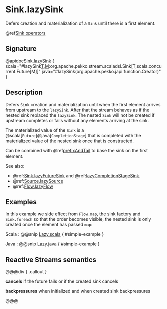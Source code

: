 # Sink.lazySink

Defers creation and materialization of a `Sink` until there is a first element.

@ref[Sink operators](../index.md#sink-operators)

## Signature

@apidoc[Sink.lazySink](Sink$) { scala="#lazySink[T,M](create:()=&gt;org.apache.pekko.stream.scaladsl.Sink[T,M]):org.apache.pekko.stream.scaladsl.Sink[T,scala.concurrent.Future[M]]" java="#lazySink(org.apache.pekko.japi.function.Creator)" }


## Description

Defers `Sink` creation and materialization until when the first element arrives from upstream to the `lazySink`.  After
that the stream behaves as if the nested sink replaced the `lazySink`.
The nested `Sink` will not be created if upstream completes or fails without any elements arriving at the sink.

The materialized value of the `Sink` is a @scala[`Future`]@java[`CompletionStage`] that is completed with the 
materialized value of the nested sink once that is constructed.

Can be combined with @ref[prefixAndTail](../Source-or-Flow/prefixAndTail.md) to base the sink on the first element.

See also: 

 * @ref:[Sink.lazyFutureSink](lazyFutureSink.md) and @ref:[lazyCompletionStageSink](lazyCompletionStageSink.md).
 * @ref:[Source.lazySource](../Source/lazySource.md)
 * @ref:[Flow.lazyFlow](../Flow/lazyFlow.md)

## Examples

In this example we side effect from `Flow.map`, the sink factory and `Sink.foreach` so that the order becomes visible,
the nested sink is only created once the element has passed `map`: 

Scala
:   @@snip [Lazy.scala](/docs/src/test/scala/docs/stream/operators/sink/Lazy.scala) { #simple-example }

Java
:   @@snip [Lazy.java](/docs/src/test/java/jdocs/stream/operators/sink/Lazy.java) { #simple-example }



## Reactive Streams semantics

@@@div { .callout }

**cancels** if the future fails or if the created sink cancels 

**backpressures** when initialized and when created sink backpressures

@@@


